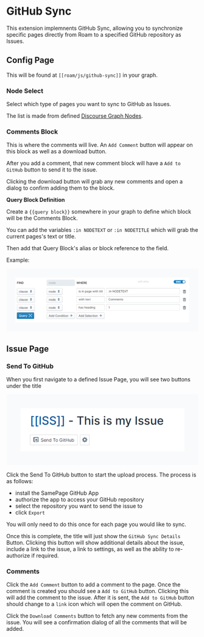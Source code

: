 # GitHub Sync

This extension implemnents GitHub Sync, allowing you to synchronize specific pages directly from Roam to a specified GitHub repository as Issues.

## Config Page

This will be found at `[[roam/js/github-sync]]` in your graph.

### Node Select

Select which type of pages you want to sync to GitHub as Issues.

The list is made from defined [Discourse Graph Nodes](discourse-graphs.md).

### Comments Block

This is where the comments will live. An `Add Comment` button will appear on this block as well as a download button.

After you add a comment, that new comment block will have a `Add to GitHub` button to send it to the issue.

Clicking the download button will grab any new comments and open a dialog to confirm adding them to the block.

**Query Block Definition**

Create a `{{query block}}` somewhere in your graph to define which block will be the Comments Block.

You can add the variables `:in NODETEXT` or `:in NODETITLE` which will grab the current pages's text or title.

Then add that Query Block's alias or block reference to the field.

Example:

![](media/github-sync-comment-query.png)

## Issue Page

### Send To GitHub

When you first navigate to a defined Issue Page, you will see two buttons under the title

![](media/github-sync-issue-page-title-1.png)

Click the Send To GitHub button to start the upload process. The process is as follows:

- install the SamePage GitHub App
- authorize the app to access your GitHub repository
- select the repository you want to send the issue to
- click `Export`

You will only need to do this once for each page you would like to sync.

Once this is complete, the title will just show the `GitHub Sync Details` Button. Clicking this button will show additional details about the issue, include a link to the issue, a link to settings, as well as the ability to re-authorize if required.

### Comments

Click the `Add Comment` button to add a comment to the page. Once the comment is created you should see a `Add to GitHub` button. Clicking this will add the comment to the issue. After it is sent, the `Add to GitHub` button should change to a `link` icon which will open the comment on GitHub.

Click the `Download Comments` button to fetch any new comments from the issue. You will see a confirmation dialog of all the comments that will be added.
